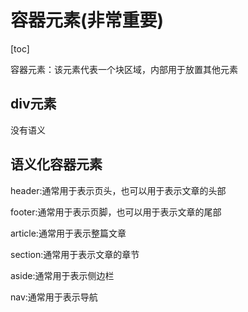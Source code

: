 # 容器元素(非常重要)

[toc]

容器元素：该元素代表一个块区域，内部用于放置其他元素

## div元素

没有语义

## 语义化容器元素

header:通常用于表示页头，也可以用于表示文章的头部

footer:通常用于表示页脚，也可以用于表示文章的尾部 

article:通常用于表示整篇文章

section:通常用于表示文章的章节

aside:通常用于表示侧边栏

nav:通常用于表示导航